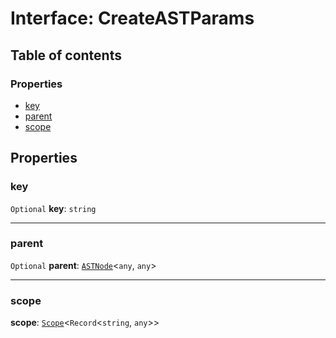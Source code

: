 # Interface: CreateASTParams

## Table of contents

### Properties

* [key](/en/auto-docs/editor/interfaces/CreateASTParams.md#key)
* [parent](/en/auto-docs/editor/interfaces/CreateASTParams.md#parent)
* [scope](/en/auto-docs/editor/interfaces/CreateASTParams.md#scope)

## Properties

### key

`Optional` **key**: `string`

***

### parent

`Optional` **parent**: [`ASTNode`](/en/auto-docs/editor/classes/ASTNode.md)<`any`, `any`>

***

### scope

**scope**: [`Scope`](/en/auto-docs/editor/classes/Scope.md)<`Record`<`string`, `any`>>
